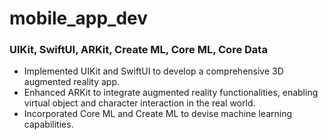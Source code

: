 # mobile_app_dev
### UIKit, SwiftUI, ARKit, Create ML, Core ML, Core Data
- Implemented UIKit and SwiftUI to develop a comprehensive 3D augmented reality app.
- Enhanced ARKit to integrate augmented reality functionalities, enabling virtual object and character interaction in the real world.
- Incorporated Core ML and Create ML to devise machine learning capabilities.
